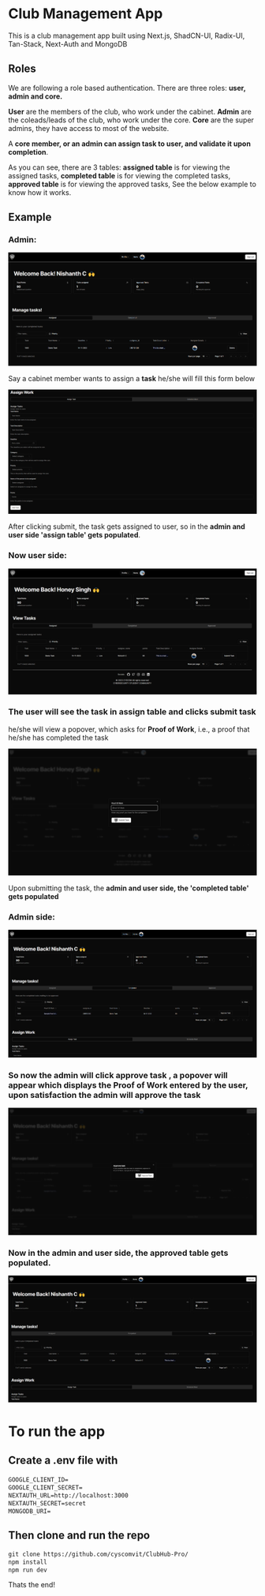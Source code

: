 # Club Management App

This is a club management app built using Next.js, ShadCN-UI, Radix-UI, Tan-Stack, Next-Auth and MongoDB

## Roles
We are following a role based authentication.
There are three roles: **user, admin and core.**

**User** are the members of the club, who work under the cabinet.
**Admin** are the coleads/leads of the club, who work under the core.
**Core** are the super admins, they have access to most of the website.

A **core member, or an admin can assign task to user, and validate it upon completion**.




As you can see, there are 3 tables:
**assigned table** is for viewing the assigned tasks,
**completed table** is for viewing the completed tasks,
**approved table** is for viewing the approved tasks,
See the below example to know how it works.

## Example
### Admin:  
![Admin](public/admin_table.png)  

Say a cabinet member wants to assign a **task**
he/she will fill this form below  

![Forms](public/admin_assign_task.png)

After clicking submit, the task gets assigned to user, so in the **admin and user side 'assign table' gets populated**.  



### Now user side:  
![User](public/user_home.png)


### The user will see the task in **assign table** and clicks submit task
he/she will view a popover, which asks for **Proof of Work**, i.e., a proof that he/she has completed the task  

![POW](public/user_submit_task.png)

Upon submitting the task, the **admin and user side, the 'completed table' gets populated**
### Admin side:  
![admin](public/admin_completed_task.png)


### So now the admin will click **approve task** , a popover will appear which displays the **Proof of Work** entered by the user, upon satisfaction the admin will approve the task  
![admin](public/admin_approve_task_dialog.png)

### Now in the admin and user side, the **approved table** gets populated.  
![admin](public/admin_approved_task_table.png)

# To run the app
## Create a .env file with

```
GOOGLE_CLIENT_ID=
GOOGLE_CLIENT_SECRET=
NEXTAUTH_URL=http://localhost:3000
NEXTAUTH_SECRET=secret
MONGODB_URI=
```

## Then clone and run the repo


```
git clone https://github.com/cyscomvit/ClubHub-Pro/
npm install
npm run dev
```
Thats the end!



